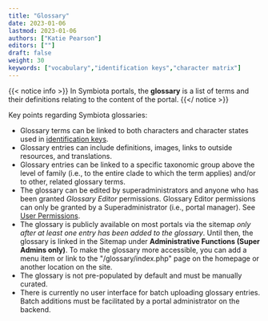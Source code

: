 ```yaml
---
title: "Glossary"
date: 2023-01-06
lastmod: 2023-01-06
authors: ["Katie Pearson"]
editors: [""]
draft: false
weight: 30
keywords: ["vocabulary","identification keys","character matrix"]
---
```


{{< notice info >}}
  In Symbiota portals, the **glossary** is a list of terms and their definitions relating to the content of the portal.
{{</ notice >}}

Key points regarding Symbiota glossaries:
* Glossary terms can be linked to both characters and character states used in [identification keys](https://biokic.github.io/symbiota-docs/user/idkeys/).
* Glossary entries can include definitions, images, links to outside resources, and translations.
* Glossary entries can be linked to a specific taxonomic group above the level of family (i.e., to the entire clade to which the term applies) and/or to other, related glossary terms.
* The glossary can be edited by superadministrators and anyone who has been granted *Glossary Editor* permissions. Glossary Editor permissions can only be granted by a Superadministrator (i.e., portal manager). See [User Permissions](https://biokic.github.io/symbiota-docs/user/permissions/).
* The glossary is publicly available on most portals via the sitemap *only after at least one entry has been added to the glossary*. Until then, the glossary is linked in the Sitemap under **Administrative Functions (Super Admins only)**. To make the glossary more accessible, you can add a menu item or link to the "/glossary/index.php" page on the homepage or another location on the site.
* The glossary is not pre-populated by default and must be manually curated.
* There is currently no user interface for batch uploading glossary entries. Batch additions must be facilitated by a portal administrator on the backend.